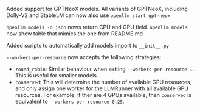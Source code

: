 Added support for GPTNeoX models. All variants of GPTNeoX, including Dolly-V2
and StableLM can now also use `openllm start gpt-neox`

`openllm models -o json` nows return CPU and GPU field. `openllm models` now
show table that mimics the one from README.md

Added scripts to automatically add models import to `__init__.py`

`--workers-per-resource` now accepts the following strategies:

- `round_robin`: Similar behaviour when setting `--workers-per-resource 1`. This
  is useful for smaller models.
- `conserved`: This will determine the number of available GPU resources, and
  only assign one worker for the LLMRunner with all available GPU resources. For
  example, if ther are 4 GPUs available, then `conserved` is equivalent to
  `--workers-per-resource 0.25`.
